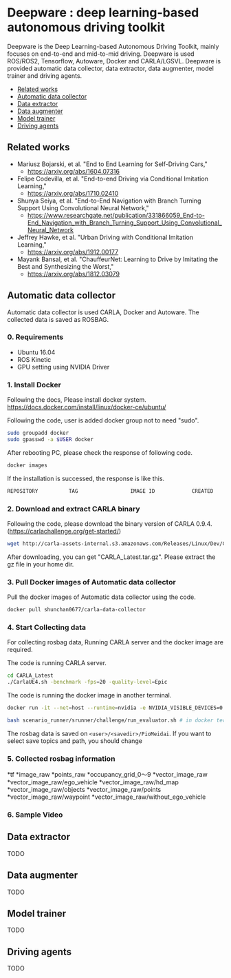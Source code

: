 # Deepware : deep learning-based autonomous driving toolkit

Deepware is the Deep Learning-based Autonomous Driving Toolkit, mainly focuses on end-to-end and mid-to-mid driving. Deepware is used ROS/ROS2, Tensorflow, Autoware, Docker and CARLA/LGSVL. Deepware is provided automatic data collector, data extractor, data augmenter, model trainer and driving agents.

* [Related works](#Related-works)
* [Automatic data collector](#Automatic-data-collector)
* [Data extractor](#Data-extractor)
* [Data augmenter](#Data-augmenter)
* [Model trainer](#Model-trainer)
* [Driving agents](#Driving-agents)

## Related works
* Mariusz Bojarski, et al. "End to End Learning for Self-Driving Cars,"
  * https://arxiv.org/abs/1604.07316
* Felipe Codevilla, et al. "End-to-end Driving via Conditional Imitation Learning,"
  * https://arxiv.org/abs/1710.02410
* Shunya Seiya, et al. "End-to-End Navigation with Branch Turning Support Using Convolutional Neural Network,"
  * https://www.researchgate.net/publication/331866059_End-to-End_Navigation_with_Branch_Turning_Support_Using_Convolutional_Neural_Network
* Jeffrey Hawke, et al. "Urban Driving with Conditional Imitation Learning,"
  * https://arxiv.org/abs/1912.00177
* Mayank Bansal, et al. "ChauffeurNet: Learning to Drive by Imitating the Best and Synthesizing the Worst,"
  * https://arxiv.org/abs/1812.03079

## Automatic data collector

Automatic data collector is used CARLA, Docker and Autoware. The collected data is saved as ROSBAG.

### 0. Requirements

* Ubuntu 16.04
* ROS Kinetic
* GPU setting using NVIDIA Driver

### 1. Install Docker

Following the docs, Please install docker system.  
https://docs.docker.com/install/linux/docker-ce/ubuntu/  

Following the code, user is added docker group not to need "sudo".

```bash
sudo groupadd docker
sudo gpasswd -a $USER docker
```

After rebooting PC, please check the response of following code.

```bash
docker images
```

If the installation is successed, the response is like this.

```bash
REPOSITORY          TAG                 IMAGE ID            CREATED             VIRTUAL SIZE
```



### 2. Download and extract CARLA binary

Following the code, please download the binary version of CARLA 0.9.4.(https://carlachallenge.org/get-started/)

```bash
wget http://carla-assets-internal.s3.amazonaws.com/Releases/Linux/Dev/CARLA_Latest.tar.gz
```

After downloading, you can get "CARLA_Latest.tar.gz". Please extract the gz file in your home dir.


### 3. Pull Docker images of Automatic data collector 

Pull the docker images of Automatic data collector using the code.

```bash
docker pull shunchan0677/carla-data-collector
```


### 4. Start Collecting data

For collecting rosbag data, Running CARLA server and the docker image are required.

The code is running CARLA server.

```bash
cd CARLA_Latest
./CarlaUE4.sh -benchmark -fps=20 -quality-level=Epic
```

The code is running the docker image in another terminal.
```bash
docker run -it --net=host --runtime=nvidia -e NVIDIA_VISIBLE_DEVICES=0 -e CHALLENGE_PHASE_CODENAME=debug_track_0 -v /media/<user>/<savedir>:/mnt shunchan0677/carla-data-collector:latest /bin/bash

bash scenario_runner/srunner/challenge/run_evaluator.sh # in docker terminal
```

The rosbag data is saved on `<user>/<savedir>/PioMeidai`.
If you want to select save topics and path, you should change 

### 5. Collected rosbag information

*tf
*image_raw
*points_raw
*occupancy_grid_0〜9
*vector_image_raw 
*vector_image_raw/ego_vehicle
*vector_image_raw/hd_map
*vector_image_raw/objects
*vector_image_raw/points
*vector_image_raw/waypoint
*vector_image_raw/without_ego_vehicle

### 6. Sample Video



## Data extractor

TODO

## Data augmenter

TODO

## Model trainer

TODO

## Driving agents

TODO
